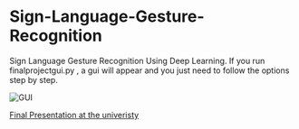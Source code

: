 # Sign-Language-Gesture-Recognition
Sign Language Gesture Recognition Using Deep Learning.
If you run finalprojectgui.py , a gui will appear and you just need to follow the options step by step.

![GUI](https://github.com/shivamsardana/Static-Sign-Language-Gesture-Recognition/blob/master/gui.png)


[Final Presentation at the univeristy](https://github.com/shivamsardana/Static-Sign-Language-Gesture-Recognition/blob/master/Static%20Sign%20Language%20Gesture%20Recognition.pptx)
